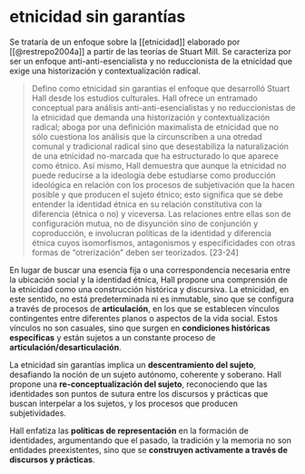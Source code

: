 # etnicidad sin garantías
Se trataría de un enfoque sobre la [[etnicidad]] elaborado por [[@restrepo2004a]] a partir de las teorías de Stuart Mill. Se caracteriza por ser un enfoque anti-anti-esencialista y no reduccionista de la etnicidad que exige una historización y contextualización radical.

> Defino como etnicidad sin garantías el enfoque que desarrolló Stuart Hall desde los estudios culturales. Hall ofrece un entramado conceptual para análisis anti-anti-esencialistas y no reduccionistas de la etnicidad que demanda una historización y contextualización radical; aboga por una definición maximalista de etnicidad que no sólo cuestiona los análisis que la circunscriben a una otredad comunal y tradicional radical sino que desestabiliza la naturalización de una etnicidad no-marcada que ha estructurado lo que aparece como étnico. Así mismo, Hall demuestra que aunque la etnicidad no puede reducirse a la ideología debe estudiarse como producción ideológica en relación con los procesos de subjetivación que la hacen posible y que producen el sujeto étnico; esto significa que se debe entender la identidad étnica en su relación constitutiva con la diferencia (étnica o no) y viceversa. Las relaciones entre ellas son de configuración mutua, no de disyunción sino de conjunción y coproducción, e involucran políticas de la identidad y diferencia étnica cuyos isomorfismos, antagonismos y especificidades con otras formas de “otrerización” deben ser teorizados. [23-24]

En lugar de buscar una esencia fija o una correspondencia necesaria entre la ubicación social y la identidad étnica, Hall propone una comprensión de la etnicidad como una construcción histórica y discursiva. La etnicidad, en este sentido, no está predeterminada ni es inmutable, sino que se configura a través de procesos de **articulación**, en los que se establecen vínculos contingentes entre diferentes planos o aspectos de la vida social. Estos vínculos no son casuales, sino que surgen en **condiciones históricas específicas** y están sujetos a un constante proceso de **articulación/desarticulación**.

La etnicidad sin garantías implica un **descentramiento del sujeto**, desafiando la noción de un sujeto autónomo, coherente y soberano. Hall propone una **re-conceptualización del sujeto**, reconociendo que las identidades son puntos de sutura entre los discursos y prácticas que buscan interpelar a los sujetos, y los procesos que producen subjetividades.

Hall enfatiza las **políticas de representación** en la formación de identidades, argumentando que el pasado, la tradición y la memoria no son entidades preexistentes, sino que se **construyen activamente a través de discursos y prácticas**.
